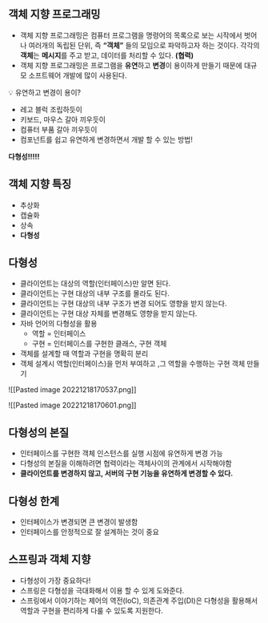 ## 객체 지향 프로그래밍

-   객체 지향 프로그래밍은 컴퓨터 프로그램을 명령어의 목록으로 보는 시작에서 벗어나 여러개의 독립된 단위, 즉 **“객체”** 들의 모임으로 파악하고자 하는 것이다. 각각의 **객체**는 **메시지**를 주고 받고, 데이터를 처리할 수 있다. **(협력)**
-   객체 지향 프로그래밍은 프로그램을 **유연**하고 **변경**이 용이하게 만들기 때문에 대규모 소프트웨어 개발에 많이 사용된다.

<aside> 💡 유연하고 변경이 용이?

-   레고 블럭 조립하듯이
-   키보드, 마우스 갈아 끼우듯이
-   컴퓨터 부품 갈아 끼우듯이
-   컴포넌트를 쉽고 유연하게 변경하면서 개발 할 수 있는 방법!

**다형성!!!!!**

</aside>

## 객체 지향 특징

-   추상화
-   캡슐화
-   상속
-   **다형성**

## 다형성

-   클라이언트는 대상의 역할(인터페이스)만 알면 된다.
-   클라이언트는 구현 대상의 내부 구조를 몰라도 된다.
-   클라이언트는 구현 대상의 내부 구조가 변경 되어도 영향을 받지 않는다.
-   클라이언트는 구현 대상 자체를 변경해도 영향을 받지 않는다.
-   자바 언어의 다형성을 활용
	-   역할 = 인터페이스
	-   구현 = 인터페이스를 구현한 클래스, 구현 객체
-   객체를 설계할 때 역할과 구현을 명확히 분리
-   객체 설계시 역할(인터페이스)을 먼저 부여하고 ,그 역할을 수행하는 구현 객체 만들기

![[Pasted image 20221218170537.png]]

![[Pasted image 20221218170601.png]]



## 다형성의 본질

-   인터페이스를 구현한 객체 인스턴스를 실행 시점에 유연하게 변경 가능
-   다형성의 본질을 이해하려면 협력이라는 객체사이의 관계에서 시작해야함
-   **클라이언트를 변경하지 않고, 서버의 구현 기능을 유연하게 변경할 수 있다.**

## 다형성 한계

-   인터페이스가 변경되면 큰 변경이 발생함
-   인터페이스를 안정적으로 잘 설계하는 것이 중요

## 스프링과 객체 지향

-   다형성이 가장 중요하다!
-   스프링은 다형성을 극대화해서 이용 할 수 있게 도와준다.
-   스프링에서 이야기하는 제어의 역전(IoC), 의존관계 주입(DI)은 다형성을 활용해서 역할과 구현을 편리하게 다룰 수 있도록 지원한다.